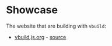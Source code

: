 # Showcase

The website that are building with `vbuild`:

- [vbuild.js.org](https://vbuild.js.org) - [source](https://github.com/egoist/vbuild.js.org)
